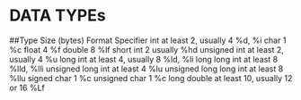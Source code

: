 <h1>DATA TYPEs</h1>

##Type	             Size (bytes)	                     Format Specifier
int	                at least 2, usually 4	                 %d, %i
char	             1	                                     %c
float	             4	                                     %f
double	             8	                                     %lf
short int	         2 usually	                             %hd
unsigned int        at least 2, usually 4	                 %u
long int	        at least 4, usually 8	                 %ld, %li
long long int	        at least 8	                         %lld, %lli
unsigned long int	    at least 4	                         %lu
unsigned long long int	at least 8	                         %llu
signed char           	1	                                 %c
unsigned char	        1	                                 %c
long double	      at least 10, usually 12 or 16	             %Lf
